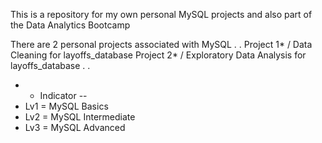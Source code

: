 This is a repository for my own personal MySQL projects and also part of the Data Analytics Bootcamp

There are 2 personal projects associated with MySQL
.
.
Project 1* / Data Cleaning for layoffs_database
Project 2* / Exploratory Data Analysis for layoffs_database
.
.
- - Indicator --
- Lv1 = MySQL Basics
- Lv2 = MySQL Intermediate
- Lv3 = MySQL Advanced

